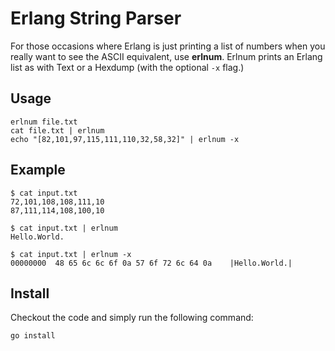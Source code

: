 # Erlang String Parser

For those occasions where Erlang is just printing a list of numbers when you really want to see the ASCII equivalent, use **erlnum**. Erlnum prints an Erlang list as with Text or a Hexdump (with the optional `-x` flag.)

## Usage

    erlnum file.txt
    cat file.txt | erlnum
    echo "[82,101,97,115,111,110,32,58,32]" | erlnum -x

## Example

```
$ cat input.txt
72,101,108,108,111,10
87,111,114,108,100,10

$ cat input.txt | erlnum
Hello.World.

$ cat input.txt | erlnum -x
00000000  48 65 6c 6c 6f 0a 57 6f 72 6c 64 0a    |Hello.World.|
```

## Install

Checkout the code and simply run the following command:

    go install
    